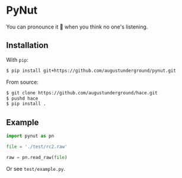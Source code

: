# PyNut

You can pronounce it :peanuts: when you think no one's listening.

## Installation

With `pip`:

```sh
$ pip install git+https://github.com/augustunderground/pynut.git
```

From source:

```sh
$ git clone https://github.com/augustunderground/hace.git
$ pushd hace
$ pip install .
```

## Example

```python
import pynut as pn

file = './test/rc2.raw'

raw = pn.read_raw(file)
```

Or see `test/example.py`.
